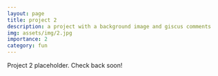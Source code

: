 ```yaml
---
layout: page
title: project 2
description: a project with a background image and giscus comments
img: assets/img/2.jpg
importance: 2
category: fun
---
```


Project 2 placeholder. Check back soon!
